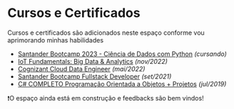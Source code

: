 # Cursos e Certificados

Cursos e certificados são adicionados neste espaço conforme vou aprimorando minhas habilidades

* [Santander Bootcamp 2023 - Ciência de Dados com Python](Santander%20Bootcamp%202023%20-%20Ciência%20de%20Dados%20com%20Python/content.md) *(cursando)*
* [IoT Fundamentals: Big Data & Analytics](IoT%20Fundamentals%20Big%20Data%20%26%20Analytics/content.md) *(nov/2022)*
* [Cognizant Cloud Data Engineer](Cognizant%20Cloud%20Data%20Engineer/content.md) *(mai/2022)*
* [Santander Bootcamp Fullstack Developer](Santander%20Bootcamp%20Fullstack%20Developer/content.md) *(set/2021)*
* [C# COMPLETO Programação Orientada a Objetos + Projetos](C%23%20COMPLETO%20Programa%C3%A7%C3%A3o%20Orientada%20a%20Objetos%20%2B%20Projetos/content.md) *(jul/2019)*

❗O espaço ainda está em construção e feedbacks são bem vindos!


